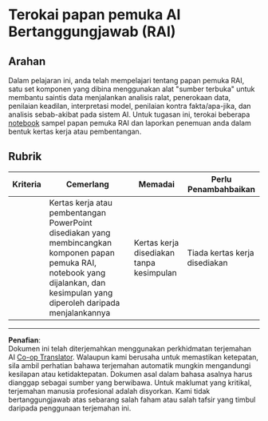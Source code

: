 <!--
CO_OP_TRANSLATOR_METADATA:
{
  "original_hash": "91c6a180ef08e20cc15acfd2d6d6e164",
  "translation_date": "2025-09-05T19:29:39+00:00",
  "source_file": "9-Real-World/2-Debugging-ML-Models/assignment.md",
  "language_code": "ms"
}
-->
# Terokai papan pemuka AI Bertanggungjawab (RAI)

## Arahan

Dalam pelajaran ini, anda telah mempelajari tentang papan pemuka RAI, satu set komponen yang dibina menggunakan alat "sumber terbuka" untuk membantu saintis data menjalankan analisis ralat, penerokaan data, penilaian keadilan, interpretasi model, penilaian kontra fakta/apa-jika, dan analisis sebab-akibat pada sistem AI. Untuk tugasan ini, terokai beberapa [notebook](https://github.com/Azure/RAI-vNext-Preview/tree/main/examples/notebooks) sampel papan pemuka RAI dan laporkan penemuan anda dalam bentuk kertas kerja atau pembentangan.

## Rubrik

| Kriteria | Cemerlang | Memadai | Perlu Penambahbaikan |
| -------- | --------- | -------- | -------------------- |
|          | Kertas kerja atau pembentangan PowerPoint disediakan yang membincangkan komponen papan pemuka RAI, notebook yang dijalankan, dan kesimpulan yang diperoleh daripada menjalankannya | Kertas kerja disediakan tanpa kesimpulan | Tiada kertas kerja disediakan |

---

**Penafian**:  
Dokumen ini telah diterjemahkan menggunakan perkhidmatan terjemahan AI [Co-op Translator](https://github.com/Azure/co-op-translator). Walaupun kami berusaha untuk memastikan ketepatan, sila ambil perhatian bahawa terjemahan automatik mungkin mengandungi kesilapan atau ketidaktepatan. Dokumen asal dalam bahasa asalnya harus dianggap sebagai sumber yang berwibawa. Untuk maklumat yang kritikal, terjemahan manusia profesional adalah disyorkan. Kami tidak bertanggungjawab atas sebarang salah faham atau salah tafsir yang timbul daripada penggunaan terjemahan ini.